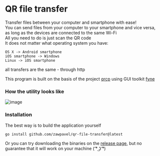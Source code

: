 # QR file transfer  
Transfer files between your computer and smartphone with ease!  
You can send files from your computer to your smartphone and vice versa, as long as the devices are connected to the same Wi-Fi  
All you need to do is just scan the QR code  
It does not matter what operating system you have:  
```
OS X -> Android smartphone  
iOS smartphone -> Windows  
Linux -> iOS smartphone  
```
all transfers are the same - through http  

This program is built on the basis of the project [qrcp](https://github.com/claudiodangelis/qrcp) using GUI toolkit [fyne](https://github.com/fyne-io/fyne)  
### How the utility looks like
![image](https://github.com/zawpavel/qr-file-transfer/assets/20661579/c6e3714a-27f1-48ae-a2a2-851393175d3e)

### Installation
The best way is to build the application yourself   
```
go install github.com/zawpavel/qr-file-transfer@latest
```
Or you can try downloading the binaries on the [release page](https://github.com/zawpavel/qr-file-transfer/releases), but no guarantee that it will work on your machine 	( ͡° ͜ʖ ͡°)
